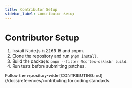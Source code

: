 ```yaml
---
title: Contributor Setup
sidebar_label: Contributor Setup
---
```


# Contributor Setup

1. Install Node.js \u2265 18 and pnpm.
2. Clone the repository and run `pnpm install`.
3. Build the package: `pnpm --filter @cortex-os/asbr build`.
4. Run tests before submitting patches.

Follow the repository-wide [CONTRIBUTING.md](/docs/references/contributing for coding standards.
